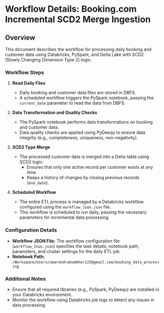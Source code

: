 # Workflow Details: Booking.com Incremental SCD2 Merge Ingestion

## Overview
This document describes the workflow for processing daily booking and customer data using Databricks, PySpark, and Delta Lake with SCD2 (Slowly Changing Dimension Type 2) logic.

### Workflow Steps

1. **Read Daily Files**
   - Daily booking and customer data files are stored in DBFS.
   - A scheduled workflow triggers the PySpark notebook, passing the `current_date` parameter to read the data from DBFS.

2. **Data Transformation and Quality Checks**
   - The PySpark notebook performs data transformations on booking and customer data.
   - Data quality checks are applied using PyDeequ to ensure data integrity (e.g., completeness, uniqueness, non-negativity).

3. **SCD2 Type Merge**
   - The processed customer data is merged into a Delta table using SCD2 logic:
     - Ensures that only one active record per customer exists at any time.
     - Keeps a history of changes by closing previous records (`end_date`).

4. **Scheduled Workflow**
   - The entire ETL process is managed by a Databricks workflow configured using the `workflow_Json.json` file.
   - This workflow is scheduled to run daily, passing the necessary parameters for incremental data processing.

### Configuration Details
- **Workflow JSON File:** The workflow configuration file (`workflow_Json.json`) specifies the task details, notebook path, parameters, and cluster settings for the daily ETL job.
- **Notebook Path:** `/Workspace/Users/amarendrakumbhar123@gmail.com/booking_data_processing`

### Additional Notes
- Ensure that all required libraries (e.g., PySpark, PyDeequ) are installed in your Databricks environment.
- Monitor the workflow using Databricks job logs to detect any issues in data processing.
